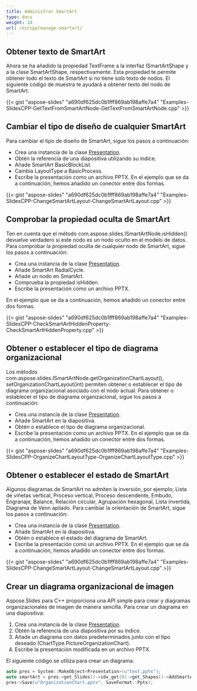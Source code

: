 ```yaml
---
title: Administrar SmartArt
type: docs
weight: 10
url: /es/cpp/manage-smartart/
---
```


## **Obtener texto de SmartArt**
Ahora se ha añadido la propiedad TextFrame a la interfaz ISmartArtShape y a la clase SmartArtShape, respectivamente. Esta propiedad te permite obtener todo el texto de SmartArt si no tiene solo texto de nodos. El siguiente código de muestra te ayudará a obtener texto del nodo de SmartArt.

{{< gist "aspose-slides" "a690df625dc0b1fff869ab198affe7a4" "Examples-SlidesCPP-GetTextFromSmartArtNode-GetTextFromSmartArtNode.cpp" >}}

## **Cambiar el tipo de diseño de cualquier SmartArt**
Para cambiar el tipo de diseño de SmartArt, sigue los pasos a continuación:

- Crea una instancia de la clase [Presentation](https://reference.aspose.com/slides/cpp/class/aspose.slides.presentation).
- Obtén la referencia de una diapositiva utilizando su índice.
- Añade SmartArt BasicBlockList.
- Cambia LayoutType a BasicProcess.
- Escribe la presentación como un archivo PPTX.
  En el ejemplo que se da a continuación, hemos añadido un conector entre dos formas.

{{< gist "aspose-slides" "a690df625dc0b1fff869ab198affe7a4" "Examples-SlidesCPP-ChangeSmartArtLayout-ChangeSmartArtLayout.cpp" >}}

## **Comprobar la propiedad oculta de SmartArt**
Ten en cuenta que el método com.aspose.slides.ISmartArtNode.isHidden() devuelve verdadero si este nodo es un nodo oculto en el modelo de datos. Para comprobar la propiedad oculta de cualquier nodo de SmartArt, sigue los pasos a continuación:

- Crea una instancia de la clase [Presentation](https://reference.aspose.com/slides/cpp/class/aspose.slides.presentation).
- Añade SmartArt RadialCycle.
- Añade un nodo en SmartArt.
- Comprueba la propiedad isHidden.
- Escribe la presentación como un archivo PPTX.

En el ejemplo que se da a continuación, hemos añadido un conector entre dos formas.

{{< gist "aspose-slides" "a690df625dc0b1fff869ab198affe7a4" "Examples-SlidesCPP-CheckSmartArtHiddenProperty-CheckSmartArtHiddenProperty.cpp" >}}

## **Obtener o establecer el tipo de diagrama organizacional**
Los métodos com.aspose.slides.ISmartArtNode.getOrganizationChartLayout(), setOrganizationChartLayout(int) permiten obtener o establecer el tipo de diagrama organizacional asociado con el nodo actual. Para obtener o establecer el tipo de diagrama organizacional, sigue los pasos a continuación:

- Crea una instancia de la clase [Presentation](https://reference.aspose.com/slides/cpp/class/aspose.slides.presentation).
- Añade SmartArt en la diapositiva.
- Obtén o establece el tipo de diagrama organizacional.
- Escribe la presentación como un archivo PPTX.
  En el ejemplo que se da a continuación, hemos añadido un conector entre dos formas.

{{< gist "aspose-slides" "a690df625dc0b1fff869ab198affe7a4" "Examples-SlidesCPP-OrganizeChartLayoutType-OrganizeChartLayoutType.cpp" >}}

## **Obtener o establecer el estado de SmartArt**
Algunos diagramas de SmartArt no admiten la inversión, por ejemplo; Lista de viñetas vertical, Proceso vertical, Proceso descendente, Embudo, Engranaje, Balance, Relación circular, Agrupación hexagonal, Lista invertida, Diagrama de Venn apilado. Para cambiar la orientación de SmartArt, sigue los pasos a continuación:

- Crea una instancia de la clase [Presentation](https://reference.aspose.com/slides/cpp/class/aspose.slides.presentation).
- Añade SmartArt en la diapositiva.
- Obtén o establece el estado del diagrama de SmartArt.
- Escribe la presentación como un archivo PPTX.
  En el ejemplo que se da a continuación, hemos añadido un conector entre dos formas.

{{< gist "aspose-slides" "a690df625dc0b1fff869ab198affe7a4" "Examples-SlidesCPP-ChangeSmartArtLayout-ChangeSmartArtLayout.cpp" >}}

## **Crear un diagrama organizacional de imagen**
Aspose.Slides para C++ proporciona una API simple para crear y diagramas organizacionales de imagen de manera sencilla. Para crear un diagrama en una diapositiva:

1. Crea una instancia de la clase [Presentation](https://reference.aspose.com/slides/cpp/class/aspose.slides.presentation).
1. Obtén la referencia de una diapositiva por su índice.
1. Añade un diagrama con datos predeterminados junto con el tipo deseado (ChartType.PictureOrganizationChart).
1. Escribe la presentación modificada en un archivo PPTX.

El siguiente código se utiliza para crear un diagrama.

``` cpp
auto pres = System::MakeObject<Presentation>(u"test.pptx");
auto smartArt = pres->get_Slides()->idx_get(0)->get_Shapes()->AddSmartArt(0.0f, 0.0f, 400.0f, 400.0f, SmartArtLayoutType::PictureOrganizationChart);
pres->Save(u"OrganizationChart.pptx", SaveFormat::Pptx);
```